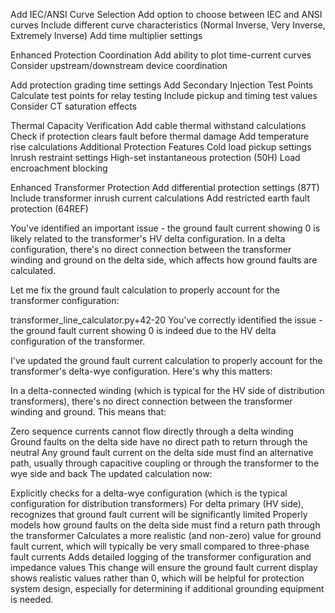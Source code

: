 Add IEC/ANSI Curve Selection
Add option to choose between IEC and ANSI curves
Include different curve characteristics (Normal Inverse, Very Inverse, Extremely Inverse)
Add time multiplier settings

Enhanced Protection Coordination
Add ability to plot time-current curves
Consider upstream/downstream device coordination

Add protection grading time settings
Add Secondary Injection Test Points
Calculate test points for relay testing
Include pickup and timing test values
Consider CT saturation effects

Thermal Capacity Verification
Add cable thermal withstand calculations
Check if protection clears fault before thermal damage
Add temperature rise calculations
Additional Protection Features
Cold load pickup settings
Inrush restraint settings
High-set instantaneous protection (50H)
Load encroachment blocking

Enhanced Transformer Protection
Add differential protection settings (87T)
Include transformer inrush current calculations
Add restricted earth fault protection (64REF)


You've identified an important issue - the ground fault current showing 0 is likely related to the transformer's HV delta configuration. In a delta configuration, there's no direct connection between the transformer winding and ground on the delta side, which affects how ground faults are calculated.

Let me fix the ground fault calculation to properly account for the transformer configuration:

transformer_line_calculator.py+42-20
You've correctly identified the issue - the ground fault current showing 0 is indeed due to the HV delta configuration of the transformer.

I've updated the ground fault current calculation to properly account for the transformer's delta-wye configuration. Here's why this matters:

In a delta-connected winding (which is typical for the HV side of distribution transformers), there's no direct connection between the transformer winding and ground. This means that:

Zero sequence currents cannot flow directly through a delta winding
Ground faults on the delta side have no direct path to return through the neutral
Any ground fault current on the delta side must find an alternative path, usually through capacitive coupling or through the transformer to the wye side and back
The updated calculation now:

Explicitly checks for a delta-wye configuration (which is the typical configuration for distribution transformers)
For delta primary (HV side), recognizes that ground fault current will be significantly limited
Properly models how ground faults on the delta side must find a return path through the transformer
Calculates a more realistic (and non-zero) value for ground fault current, which will typically be very small compared to three-phase fault currents
Adds detailed logging of the transformer configuration and impedance values
This change will ensure the ground fault current display shows realistic values rather than 0, which will be helpful for protection system design, especially for determining if additional grounding equipment is needed.
